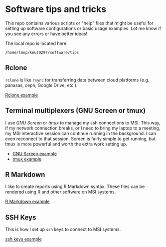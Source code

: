 # Software tips and tricks

This repo contains various scripts or "help" files that might be useful for setting up software configurations or basic usage examples. Let me know if you see any errors or have better ideas!

The local repo is located here:

    /home/lmnp/knut0297/software/tips


## Rclone

`rclone` is like `rsync` for transferring data between cloud platforms (e.g. panasas, ceph, Google Drive, etc.).


[Rclone example](rclone/readme.md)


## Terminal multiplexers (GNU Screen or tmux) 

I use *GNU Screen* or *tmux* to manage my ssh connections to MSI. This way, if my network connection breaks, or I need to bring my laptop to a meeting, my MSI interactive session can continue running in the background. I can even reconnect to that session. Screen is fairly simple to get running, but tmux is more powerful and worth the extra work setting up. 

* [GNU Screen example](gnu_screen/readme.md)  
* [tmux example](tmux/readme.md)


## R Markdown

I like to create reports using R Markdown syntax. These files can be rendered using R and other software on MSI systems. 

[R Markdown example](rmarkdown/readme.md)





## SSH Keys

This is how I set up `ssh` keys to connect to MSI systems.

[ssh keys example](ssh_keys/readme.md)






